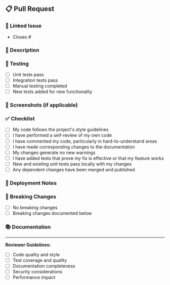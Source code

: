 ## 📋 Pull Request

### 🔗 Linked Issue
<!-- Link to the issue this PR addresses -->
- Closes #<!-- issue number -->

### 📝 Description
<!-- Provide a clear and concise description of what this PR does -->

### 🧪 Testing
<!-- Describe the tests you ran to verify your changes -->
- [ ] Unit tests pass
- [ ] Integration tests pass
- [ ] Manual testing completed
- [ ] New tests added for new functionality

### 📸 Screenshots (if applicable)
<!-- Add screenshots to help explain your changes -->

### ✅ Checklist
<!-- Mark completed items with [x] -->
- [ ] My code follows the project's style guidelines
- [ ] I have performed a self-review of my own code
- [ ] I have commented my code, particularly in hard-to-understand areas
- [ ] I have made corresponding changes to the documentation
- [ ] My changes generate no new warnings
- [ ] I have added tests that prove my fix is effective or that my feature works
- [ ] New and existing unit tests pass locally with my changes
- [ ] Any dependent changes have been merged and published

### 🚀 Deployment Notes
<!-- Any special deployment considerations -->

### 🔄 Breaking Changes
<!-- List any breaking changes and migration steps -->
- [ ] No breaking changes
- [ ] Breaking changes documented below

### 📚 Documentation
<!-- Link to any relevant documentation updates -->

---
**Reviewer Guidelines:**
- [ ] Code quality and style
- [ ] Test coverage and quality
- [ ] Documentation completeness
- [ ] Security considerations
- [ ] Performance impact
